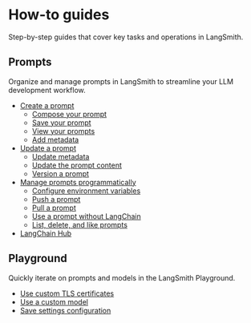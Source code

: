 # How-to guides

Step-by-step guides that cover key tasks and operations in LangSmith.

## Prompts

Organize and manage prompts in LangSmith to streamline your LLM development workflow.

- [Create a prompt](./how_to_guides/prompts/create_a_prompt)
  - [Compose your prompt](./how_to_guides/prompts/create_a_prompt#compose-your-prompt)
  - [Save your prompt](./how_to_guides/prompts/create_a_prompt#save-your-prompt)
  - [View your prompts](./how_to_guides/prompts/create_a_prompt#view-your-prompts)
  - [Add metadata](./how_to_guides/prompts/create_a_prompt#add-metadata)
- [Update a prompt](./how_to_guides/prompts/update_a_prompt)
  - [Update metadata](./how_to_guides/prompts/update_a_prompt#update-metadata)
  - [Update the prompt content](./how_to_guides/prompts/update_a_prompt#update-the-prompt-content)
  - [Version a prompt](./how_to_guides/prompts/update_a_prompt#versioning)
- [Manage prompts programmatically](./how_to_guides/prompts/manage_prompts_programatically)
  - [Configure environment variables](./how_to_guides/prompts/manage_prompts_programatically#configure_environment_variables)
  - [Push a prompt](./how_to_guides/prompts/manage_prompts_programatically#push_a_prompt)
  - [Pull a prompt](./how_to_guides/prompts/manage_prompts_programatically#pull_a_prompt)
  - [Use a prompt without LangChain](./how_to_guides/prompts/manage_prompts_programatically#use_a_prompt_without_langchain)
  - [List, delete, and like prompts](./how_to_guides/prompts/manage_prompts_programatically#list_delete_and_like_prompts)
- [LangChain Hub](./how_to_guides/prompts/langchain_hub)

## Playground

Quickly iterate on prompts and models in the LangSmith Playground.

- [Use custom TLS certificates](./how_to_guides/playground/custom_tls_certificates)
- [Use a custom model](./how_to_guides/playground/custom_endpoint)
- [Save settings configuration](./how_to_guides/playground/save_model_configuration)